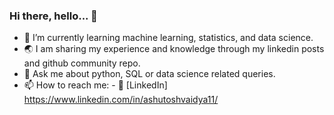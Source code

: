 ### Hi there, hello... 👋

- 🌱 I’m currently learning machine learning, statistics, and data science.
- :earth_asia: I am sharing my experience and knowledge through my linkedin posts and github community repo.
- 💬 Ask me about python, SQL or data science related queries.
- 📫 How to reach me: 
      - :office: [LinkedIn] https://www.linkedin.com/in/ashutoshvaidya11/

<!--
**ashutosh-vaidya/ashutosh-vaidya** is a ✨ _special_ ✨ repository because its `README.md` (this file) appears on your GitHub profile.

Here are some ideas to get you started:

- 🌱 I’m currently learning machine learning, statistics, and data science...
- 💬 Ask me about python, SQL or data science related queries...
- 📫 How to reach me: 
      - :office: [LinkedIn] https://www.linkedin.com/in/ashutoshvaidya11/
- ⚡ Fun fact: ...
-->
